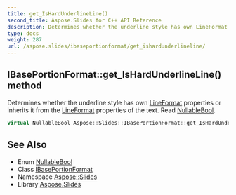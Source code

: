```yaml
---
title: get_IsHardUnderlineLine()
second_title: Aspose.Slides for C++ API Reference
description: Determines whether the underline style has own LineFormat properties or inherits it from the LineFormat properties of the text. Read NullableBool.
type: docs
weight: 287
url: /aspose.slides/ibaseportionformat/get_ishardunderlineline/
---
```

## IBasePortionFormat::get_IsHardUnderlineLine() method


Determines whether the underline style has own [LineFormat](../../lineformat/) properties or inherits it from the [LineFormat](../../lineformat/) properties of the text. Read [NullableBool](../../nullablebool/).

```cpp
virtual NullableBool Aspose::Slides::IBasePortionFormat::get_IsHardUnderlineLine()=0
```

## See Also

* Enum [NullableBool](../../nullablebool/)
* Class [IBasePortionFormat](../)
* Namespace [Aspose::Slides](../../)
* Library [Aspose.Slides](../../../)